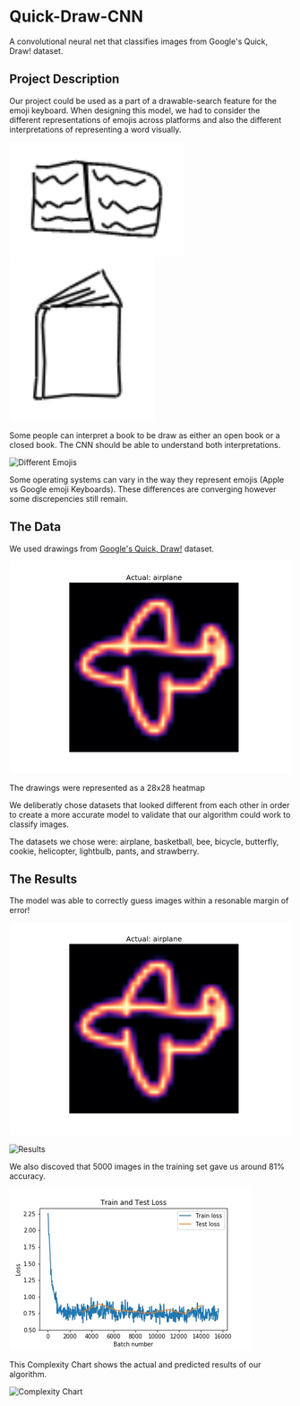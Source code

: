 # Quick-Draw-CNN
A convolutional neural net that classifies images from Google's Quick, Draw! dataset.

## Project Description

Our project could be used as a part of a drawable-search feature for the emoji keyboard. When designing this model, we had to consider the different representations of emojis across platforms and also the different interpretations of representing a word visually. 

![Open Book Drawing](images/openBook.png) ![Closed Book Drawing](images/closedBook.png)

Some people can interpret a book to be draw as either an open book or a closed book. The CNN should be able to understand both interpretations.

![Different Emojis](differentEmojis.jpg)

Some operating systems can vary in the way they represent emojis (Apple vs Google emoji Keyboards). These differences are converging however some discrepencies still remain.


## The Data

We used drawings from [Google's Quick, Draw!](https://quickdraw.withgoogle.com/data) dataset. 

![Drawing of a Airplane](/images/airplaneHeatmap.png)

The drawings were represented as a 28x28 heatmap

We deliberatly chose datasets that looked different from each other in order to create a more accurate model to validate that our algorithm could work to classify images.

The datasets we chose were: airplane, basketball, bee, bicycle, butterfly, cookie, helicopter, lightbulb, pants, and strawberry.


## The Results

The model was able to correctly guess images within a resonable margin of error!

![Drawing of an Airplane](images/airplaneHeatmap.png)

![Results](images/airplaneResults.png)

We also discoved that 5000 images in the training set gave us around 81% accuracy.

![Modeled Loss](test_train_loss.jpg)

This Complexity Chart shows the actual and predicted results of our algorithm.

![Complexity Chart](images/complexityChart.jpg)



